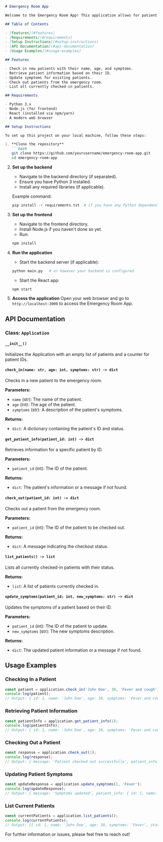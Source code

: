 ```markdown
# Emergency Room App

Welcome to the Emergency Room App! This application allows for patient check-in, information retrieval, symptom updates, and check-out processes, all aimed at improving the efficiency of emergency room management.

## Table of Contents

- [Features](#features)
- [Requirements](#requirements)
- [Setup Instructions](#setup-instructions)
- [API Documentation](#api-documentation)
- [Usage Examples](#usage-examples)

## Features

- Check in new patients with their name, age, and symptoms.
- Retrieve patient information based on their ID.
- Update symptoms for existing patients.
- Check out patients from the emergency room.
- List all currently checked-in patients.

## Requirements

- Python 3.x
- Node.js (for frontend)
- React (installed via npm/yarn)
- A modern web browser

## Setup Instructions

To set up this project on your local machine, follow these steps:

1. **Clone the repository**
   ```bash
   git clone https://github.com/yourusername/emergency-room-app.git
   cd emergency-room-app
   ```

2. **Set up the backend**
   - Navigate to the backend directory (if separated).
   - Ensure you have Python 3 installed.
   - Install any required libraries (if applicable).

    Example command:
   ```bash
   pip install -r requirements.txt  # if you have any Python dependencies
   ```

3. **Set up the frontend**
   - Navigate to the frontend directory.
   - Install Node.js if you haven't done so yet.
   - Run:
   ```bash
   npm install
   ```

4. **Run the application**
   - Start the backend server (if applicable):
   ```bash
   python main.py   # or however your backend is configured
   ```
   - Start the React app:
   ```bash
   npm start
   ```

5. **Access the application**
   Open your web browser and go to `http://localhost:3000` to access the Emergency Room App.

## API Documentation

### Class: `Application`

#### `__init__()`
Initializes the Application with an empty list of patients and a counter for patient IDs.

#### `check_in(name: str, age: int, symptoms: str) -> dict`
Checks in a new patient to the emergency room.

**Parameters:**
- `name` (str): The name of the patient.
- `age` (int): The age of the patient.
- `symptoms` (str): A description of the patient's symptoms.

**Returns:**
- `dict`: A dictionary containing the patient's ID and status.

#### `get_patient_info(patient_id: int) -> dict`
Retrieves information for a specific patient by ID.

**Parameters:**
- `patient_id` (int): The ID of the patient.

**Returns:**
- `dict`: The patient's information or a message if not found.

#### `check_out(patient_id: int) -> dict`
Checks out a patient from the emergency room.

**Parameters:**
- `patient_id` (int): The ID of the patient to be checked out.

**Returns:**
- `dict`: A message indicating the checkout status.

#### `list_patients() -> list`
Lists all currently checked-in patients with their status.

**Returns:**
- `list`: A list of patients currently checked in.

#### `update_symptoms(patient_id: int, new_symptoms: str) -> dict`
Updates the symptoms of a patient based on their ID.

**Parameters:**
- `patient_id` (int): The ID of the patient to update.
- `new_symptoms` (str): The new symptoms description.

**Returns:**
- `dict`: The updated patient information or a message if not found.

## Usage Examples

### Checking In a Patient
```javascript
const patient = application.check_in('John Doe', 30, 'Fever and cough');
console.log(patient);
// Output: { id: 1, name: 'John Doe', age: 30, symptoms: 'Fever and cough', status: 'Checked In' }
```

### Retrieving Patient Information
```javascript
const patientInfo = application.get_patient_info(1);
console.log(patientInfo);
// Output: { id: 1, name: 'John Doe', age: 30, symptoms: 'Fever and cough', status: 'Checked In' }
```

### Checking Out a Patient
```javascript
const response = application.check_out(1);
console.log(response);
// Output: { message: 'Patient checked out successfully', patient_info: { id: 1, name: 'John Doe', age: 30, symptoms: 'Fever and cough', status: 'Checked Out' } }
```

### Updating Patient Symptoms
```javascript
const updateResponse = application.update_symptoms(1, 'Fever');
console.log(updateResponse);
// Output: { message: 'Symptoms updated', patient_info: { id: 1, name: 'John Doe', age: 30, symptoms: 'Fever', status: 'Checked In' } }
```

### List Current Patients
```javascript
const currentPatients = application.list_patients();
console.log(currentPatients);
// Output: [{ id: 1, name: 'John Doe', age: 30, symptoms: 'Fever', status: 'Checked In' }]
```

For further information or issues, please feel free to reach out!
```